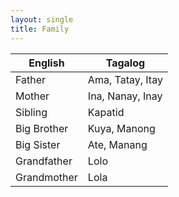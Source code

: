 ```yaml
---
layout: single
title: Family
---
```


English | Tagalog
--- | ---
Father | Ama, Tatay, Itay
Mother | Ina, Nanay, Inay
Sibling | Kapatid
Big Brother | Kuya, Manong
Big Sister | Ate, Manang
Grandfather | Lolo
Grandmother | Lola

